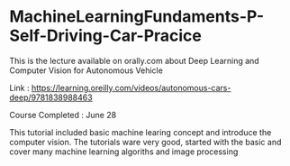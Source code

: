 # MachineLearningFundaments-P-Self-Driving-Car-Pracice
This is the lecture available on orally.com about Deep Learning and Computer Vision for Autonomous Vehicle

Link : https://learning.oreilly.com/videos/autonomous-cars-deep/9781838988463

Course Completed : June 28

This tutorial included basic machine learing concept and introduce the computer vision. The tutorials ware very good, started with the basic and cover many machine learning algoriths and image processing
